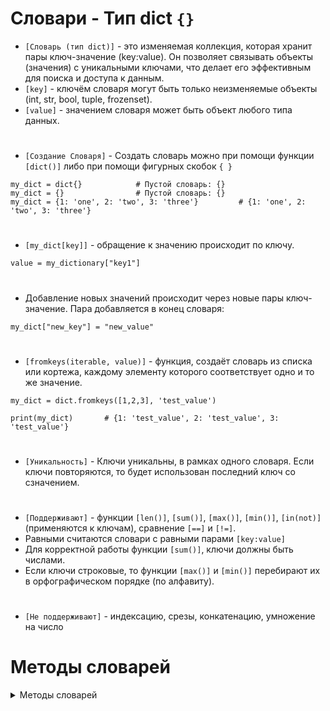 # Словари - Тип dict `{}`

- `[Словарь (тип dict)]` -  это изменяемая коллекция, которая хранит пары ключ-значение (key:value). Он позволяет связывать объекты (значения) с уникальными ключами, что делает его эффективным для поиска и доступа к данным.
- `[key]` - ключём словаря могут быть только неизменяемые объекты (int, str, bool, tuple, frozenset).
- `[value]` - значением словаря может быть объект любого типа данных.
#
- `[Создание Словаря]` - Создать словарь можно при помощи функции `[dict()]` либо при помощи фигурных скобок `{ }`
```
my_dict = dict{}            # Пустой словарь: {}
my_dict = {}                # Пустой словарь: {}
my_dict = {1: 'one', 2: 'two', 3: 'three'}         # {1: 'one', 2: 'two', 3: 'three'}
```
#
- `[my_dict[key]]` - обращение к значению происходит по ключу.
```
value = my_dictionary["key1"]
```
#
- Добавление новых значений происходит через новые пары ключ-значение. Пара добавляется в конец словаря:
```
my_dict["new_key"] = "new_value"
```
# 
- `[fromkeys(iterable, value)]` - функция, создаёт словарь из списка или кортежа, каждому элементу которого соответствует одно и то же значение.
```
my_dict = dict.fromkeys([1,2,3], 'test_value')

print(my_dict)       # {1: 'test_value', 2: 'test_value', 3: 'test_value'}
```
#
- `[Уникальность]` - Ключи уникальны, в рамках одного словаря. Если ключи повторяются, то будет использован последний ключ со сзначением.
#
- `[Поддерживают]` - функции `[len()]`, `[sum()]`, `[max()]`, `[min()]`, `[in(not)]` (применяются к ключам), сравнение `[==]` и `[!=]`.
- Равными считаются словари с равными парами `[key:value]`
- Для корректной работы функции `[sum()]`, ключи должны быть числами.
- Если ключи строковые, то функции `[max()]` и `[min()]` перебирают их в орфографическом порядке (по алфавиту).
#
- `[Не поддерживают]` - индексацию, срезы, конкатенацию, умножение на число
#
# Методы словарей
<details>
<summary>Методы словарей</summary> 

### 1) `[keys()]` - метод для вывода ключей словаря:

[```for key in my_dict:        
    print(key)]
```]

#
### 2) `[]` -
```

```
#
### 3) `[]` -
```

```
#
### 4) `[]` -
```

```
#
### 5) `[]` -
```

```
#
### 6) `[]` -
```

```
#
### 7) `[]` -
```

```
#
### 8) `[]` -
```

```
#
### 9) `[]` -
```

```
#
### 10) `[]` -
```

```
#
### 11) `[]` -
```

```
#
### 12) `[]` -
```

```
#




<details>
  
`[]`
